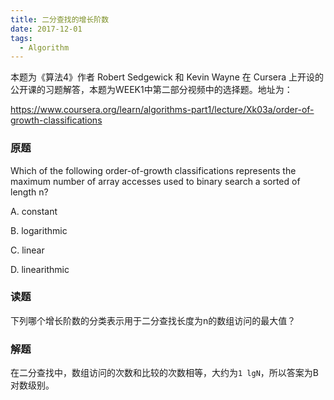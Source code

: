 ```yaml
---
title: 二分查找的增长阶数
date: 2017-12-01
tags:
  - Algorithm
---
```



<script type="text/x-mathjax-config">

MathJax.Hub.Config({

tex2jax: {inlineMath: [['$','$'], ['\\(','\\)']]}

});

</script>


<script type="text/javascript" async

src="https://cdn.mathjax.org/mathjax/latest/MathJax.js?config=TeX-MML-AM_CHTML">

</script>


本题为《算法4》作者 Robert Sedgewick 和 Kevin Wayne 在 Cursera 上开设的公开课的习题解答，本题为WEEK1中第二部分视频中的选择题。地址为：

https://www.coursera.org/learn/algorithms-part1/lecture/Xk03a/order-of-growth-classifications

### 原题


Which of the following order-of-growth classifications represents the maximum number of array accesses used to binary search a sorted of length n?

<!--more-->



A. constant


B. logarithmic


C. linear


D. linearithmic

### 读题


下列哪个增长阶数的分类表示用于二分查找长度为n的数组访问的最大值？

### 解题


在二分查找中，数组访问的次数和比较的次数相等，大约为`1 lgN`，所以答案为B 对数级别。
